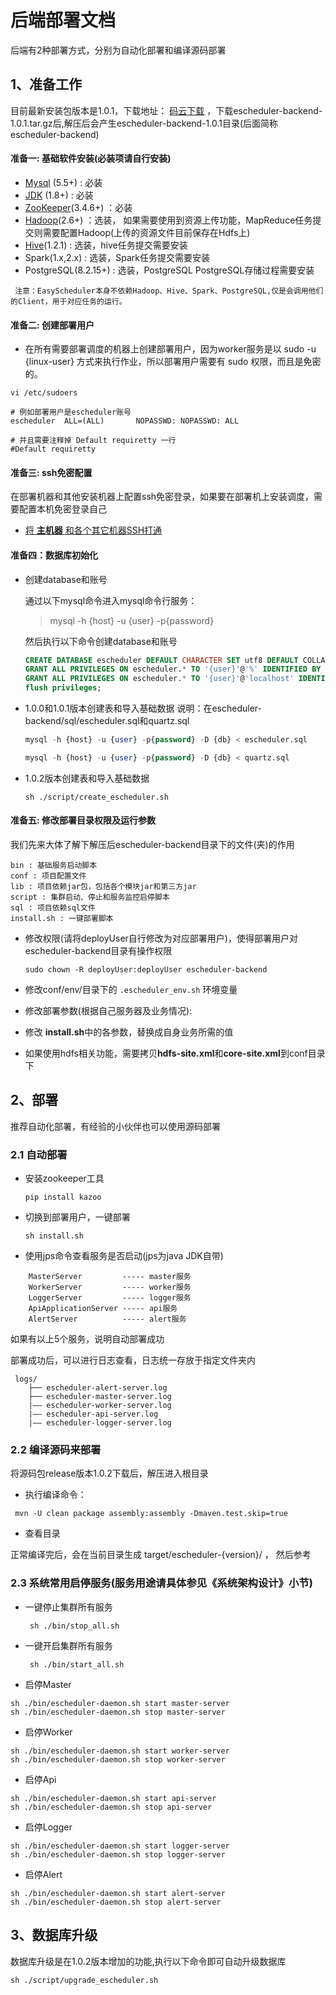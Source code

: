 # 后端部署文档

后端有2种部署方式，分别为自动化部署和编译源码部署

## 1、准备工作

目前最新安装包版本是1.0.1，下载地址： [码云下载](https://gitee.com/easyscheduler/EasyScheduler/attach_files/) ，下载escheduler-backend-1.0.1.tar.gz后,解压后会产生escheduler-backend-1.0.1目录(后面简称escheduler-backend)

#### 准备一: 基础软件安装(必装项请自行安装)

 * [Mysql](http://geek.analysys.cn/topic/124) (5.5+) :  必装
 * [JDK](https://www.oracle.com/technetwork/java/javase/downloads/index.html) (1.8+) :  必装
 * [ZooKeeper](https://www.jianshu.com/p/de90172ea680)(3.4.6+) ：必装 
 * [Hadoop](https://blog.csdn.net/Evankaka/article/details/51612437)(2.6+) ：选装， 如果需要使用到资源上传功能，MapReduce任务提交则需要配置Hadoop(上传的资源文件目前保存在Hdfs上)
 * [Hive](https://staroon.pro/2017/12/09/HiveInstall/)(1.2.1) :  选装，hive任务提交需要安装
 * Spark(1.x,2.x) : 选装，Spark任务提交需要安装
 * PostgreSQL(8.2.15+) : 选装，PostgreSQL PostgreSQL存储过程需要安装
 
```
 注意：EasyScheduler本身不依赖Hadoop、Hive、Spark、PostgreSQL,仅是会调用他们的Client，用于对应任务的运行。
```

#### 准备二: 创建部署用户

- 在所有需要部署调度的机器上创建部署用户，因为worker服务是以 sudo -u {linux-user} 方式来执行作业，所以部署用户需要有 sudo 权限，而且是免密的。

```部署账号
vi /etc/sudoers

# 例如部署用户是escheduler账号
escheduler  ALL=(ALL)       NOPASSWD: NOPASSWD: ALL

# 并且需要注释掉 Default requiretty 一行
#Default requiretty
```

#### 准备三: ssh免密配置
 在部署机器和其他安装机器上配置ssh免密登录，如果要在部署机上安装调度，需要配置本机免密登录自己
 
- [将 **主机器** 和各个其它机器SSH打通](http://geek.analysys.cn/topic/113)


#### 准备四：数据库初始化

* 创建database和账号

    通过以下mysql命令进入mysql命令行服务：

    > mysql -h {host} -u {user} -p{password} 

    然后执行以下命令创建database和账号
    
    ```sql 
    CREATE DATABASE escheduler DEFAULT CHARACTER SET utf8 DEFAULT COLLATE utf8_general_ci;
    GRANT ALL PRIVILEGES ON escheduler.* TO '{user}'@'%' IDENTIFIED BY '{password}';
    GRANT ALL PRIVILEGES ON escheduler.* TO '{user}'@'localhost' IDENTIFIED BY '{password}';
    flush privileges;
    ```

* 1.0.0和1.0.1版本创建表和导入基础数据
    说明：在escheduler-backend/sql/escheduler.sql和quartz.sql

    ```sql
    mysql -h {host} -u {user} -p{password} -D {db} < escheduler.sql
    
    mysql -h {host} -u {user} -p{password} -D {db} < quartz.sql
    ```

* 1.0.2版本创建表和导入基础数据

    ```
    sh ./script/create_escheduler.sh
    ```

#### 准备五: 修改部署目录权限及运行参数

我们先来大体了解下解压后escheduler-backend目录下的文件(夹)的作用

```
bin : 基础服务启动脚本
conf : 项目配置文件
lib : 项目依赖jar包，包括各个模块jar和第三方jar
script : 集群启动、停止和服务监控启停脚本
sql : 项目依赖sql文件
install.sh : 一键部署脚本
```

- 修改权限(请将deployUser自行修改为对应部署用户)，使得部署用户对escheduler-backend目录有操作权限
    
    `sudo chown -R deployUser:deployUser escheduler-backend`

- 修改conf/env/目录下的 `.escheduler_env.sh` 环境变量

- 修改部署参数(根据自己服务器及业务情况):

 - 修改 **install.sh**中的各参数，替换成自身业务所需的值

 - 如果使用hdfs相关功能，需要拷贝**hdfs-site.xml**和**core-site.xml**到conf目录下


## 2、部署
推荐自动化部署，有经验的小伙伴也可以使用源码部署

### 2.1 自动部署

- 安装zookeeper工具 

   `pip install kazoo`

- 切换到部署用户，一键部署

    `sh install.sh` 

- 使用jps命令查看服务是否启动(jps为java JDK自带)

```aidl
    MasterServer         ----- master服务
    WorkerServer         ----- worker服务
    LoggerServer         ----- logger服务
    ApiApplicationServer ----- api服务
    AlertServer          ----- alert服务
```
如果有以上5个服务，说明自动部署成功


部署成功后，可以进行日志查看，日志统一存放于指定文件夹内

```日志路径
 logs/
    ├── escheduler-alert-server.log
    ├── escheduler-master-server.log
    |—— escheduler-worker-server.log
    |—— escheduler-api-server.log
    |—— escheduler-logger-server.log
```

### 2.2 编译源码来部署

将源码包release版本1.0.2下载后，解压进入根目录

* 执行编译命令：

```
 mvn -U clean package assembly:assembly -Dmaven.test.skip=true
```

* 查看目录

正常编译完后，会在当前目录生成 target/escheduler-{version}/ ， 然后参考



### 2.3 系统常用启停服务(服务用途请具体参见《系统架构设计》小节)

* 一键停止集群所有服务
   
   ` sh ./bin/stop_all.sh`
   
* 一键开启集群所有服务
   
   ` sh ./bin/start_all.sh`

* 启停Master

```启动master
sh ./bin/escheduler-daemon.sh start master-server
sh ./bin/escheduler-daemon.sh stop master-server
```

* 启停Worker

```
sh ./bin/escheduler-daemon.sh start worker-server
sh ./bin/escheduler-daemon.sh stop worker-server
```

* 启停Api

```
sh ./bin/escheduler-daemon.sh start api-server
sh ./bin/escheduler-daemon.sh stop api-server
```
* 启停Logger

```
sh ./bin/escheduler-daemon.sh start logger-server
sh ./bin/escheduler-daemon.sh stop logger-server
```
* 启停Alert

```
sh ./bin/escheduler-daemon.sh start alert-server
sh ./bin/escheduler-daemon.sh stop alert-server
```

## 3、数据库升级
数据库升级是在1.0.2版本增加的功能,执行以下命令即可自动升级数据库
```
sh ./script/upgrade_escheduler.sh
```